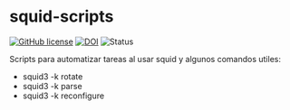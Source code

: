 squid-scripts
=============

[![GitHub license](https://sinfallas.files.wordpress.com/2016/02/gpl.png)](https://github.com/sinfallas/squid-scripts/blob/master/LICENSE)
[![DOI](https://zenodo.org/badge/4102/sinfallas/squid-scripts.svg)](https://zenodo.org/badge/latestdoi/4102/sinfallas/squid-scripts)
![Status](https://api.travis-ci.org/sinfallas/squid-scripts.svg) 

Scripts para automatizar tareas al usar squid y algunos comandos utiles:

* squid3 -k rotate
* squid3 -k parse
* squid3 -k reconfigure
